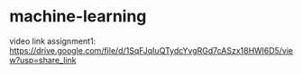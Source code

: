 # machine-learning

video link assignment1: https://drive.google.com/file/d/1SqFJqIuQTydcYvgRGd7cASzx18HWl6D5/view?usp=share_link
